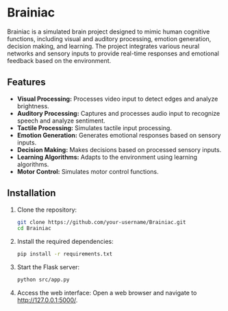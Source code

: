 # Brainiac

Brainiac is a simulated brain project designed to mimic human cognitive functions, including visual and auditory processing, emotion generation, decision making, and learning. The project integrates various neural networks and sensory inputs to provide real-time responses and emotional feedback based on the environment.

## Features

- **Visual Processing:** Processes video input to detect edges and analyze brightness.
- **Auditory Processing:** Captures and processes audio input to recognize speech and analyze sentiment.
- **Tactile Processing:** Simulates tactile input processing.
- **Emotion Generation:** Generates emotional responses based on sensory inputs.
- **Decision Making:** Makes decisions based on processed sensory inputs.
- **Learning Algorithms:** Adapts to the environment using learning algorithms.
- **Motor Control:** Simulates motor control functions.

## Installation

1. Clone the repository:
   ```bash
   git clone https://github.com/your-username/Brainiac.git
   cd Brainiac
   ```

2. Install the required dependencies:
   ```bash
   pip install -r requirements.txt
   ```

3. Start the Flask server:
   ```bash
   python src/app.py
   ```

4. Access the web interface:
Open a web browser and navigate to http://127.0.0.1:5000/.

